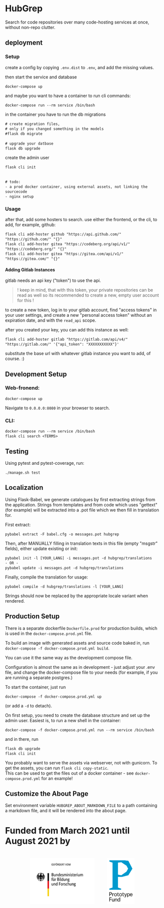 # HubGrep

Search for code repositories over many code-hosting services at once, without non-repo clutter.


## deployment

### Setup

create a config by copying `.env.dist` to `.env`, and add the missing values.

then start the service and database

    docker-compose up


and maybe you want to have a container to run cli commands:

    docker-compose run --rm service /bin/bash

in the container you have to run the db migrations

    # create migration files, 
    # only if you changed something in the models
    #flask db migrate  

    # upgrade your datbase
    flask db upgrade

create the admin user

    flask cli init


    # todo: 
    - a prod docker container, using external assets, not linking the sourcecode
    - nginx setup



### Usage

after that, add some hosters to search. use either the frontend, 
or the cli, to add, for example, github:

    flask cli add-hoster github "https://api.github.com/" "https://github.com/" "{}"
    flask cli add-hoster gitea "https://codeberg.org/api/v1/" "https://codeberg.org/" "{}"
    flask cli add-hoster gitea "https://gitea.com/api/v1/" "https://gitea.com/" "{}"


#### Adding Gitlab Instances

gitlab needs an api key ("token") to use the api.

> ! keep in mind, that with this token, your private repositories can be read as well
> so its recommended to create a new, empty user account for this !

to create a new token, log in to your gitlab account, 
find "access tokens" in your user settings, and create a new "personal access token" 
without an expiration date, and with the `read_api` scope.

after you created your key, you can add this instance as well:
    
    flask cli add-hoster gitlab "https://gitlab.com/api/v4/" "https://gitlab.com/" '{"api_token": "XXXXXXXXXXX"}'


substitute the base url with whatever gitlab instance you want to add, of course. :)



## Development Setup

### Web-fronend:

    docker-compose up

Navigate to `0.0.0.0:8080` in your browser to search.

### CLI:

```
docker-compose run --rm service /bin/bash
flask cli search <TERMS>
```

## Testing

Using pytest and pytest-coverage, run:

    ./manage.sh test
    

## Localization

Using Flask-Babel, we generate catalogues by first extracting strings from the application. Strings from templates and
from code which uses "gettext" (for example) will be extracted into a .pot file which we then fill in translation for.

First extract:

    pybabel extract -F babel.cfg -o messages.pot hubgrep

Then, after MANUALLY filling in translation texts in this file (empty "msgstr" fields), either update existing or init:

    pybabel init -l [YOUR_LANG] -i messages.pot -d hubgrep/translations
    - OR -
    pybabel update -i messages.pot -d hubgrep/translations
    
Finally, compile the translation for usage:

    pybabel compile -d hubgrep/translations -l [YOUR_LANG]
    
Strings should now be replaced by the appropriate locale variant when rendered.


## Production Setup


There is a separate dockerfile `Dockerfile.prod` for production builds, 
which is used in the `docker-compose.prod.yml` file.

To build an image with generated assets and source code baked in, 
run `docker-compose -f docker-compose.prod.yml build`.

You can use it the same way as the development compose file.

Configuration is almost the same as in development - 
just adjust your .env file, and change the docker-compose
file to your needs (for example, if you are running a separate postgres.)


To start the container, just run

```
docker-compose -f docker-compose.prod.yml up
``` 

(or add a `-d` to detach).

On first setup, you need to create the database structure and set up the admin user.
Easiest is, to run a new shell in the container:

```
docker-compose -f docker-compose.prod.yml run --rm service /bin/bash
```

and in there, run

```
flask db upgrade
flask cli init
```


You probably want to serve the assets via webserver, not with gunicorn.
To get the assets, you can run `flask cli copy-static`.  
This can be used to get the files out of a docker container - see `docker-compose.prod.yml`
for an example!



## Customize the About Page

Set environment variable `HUBGREP_ABOUT_MARKDOWN_FILE` to a path containing a markdown file,
and it will be rendered into the about page.




# Funded from March 2021 until August 2021 by

<p style="display: flex; flex-direction: row; justify-content: center; align-items: center;">
    <a href="https://www.bmbf.de/en/" rel="nofollow">
        <img src="hubgrep/static/images/logos/bmbf_de.jpg" alt="Logo of the German Ministry for Education and Research" style="max-width:100%; padding:20px;" height="150px">
    </a>
    <a href="https://prototypefund.de/en/" rel="nofollow">
        <img src="hubgrep/static/images/logos/prototype_fund.svg" alt="Logo of the Prototype Fund" style="max-width:100%; padding:20px;" height="150px">
    </a>
</p>
